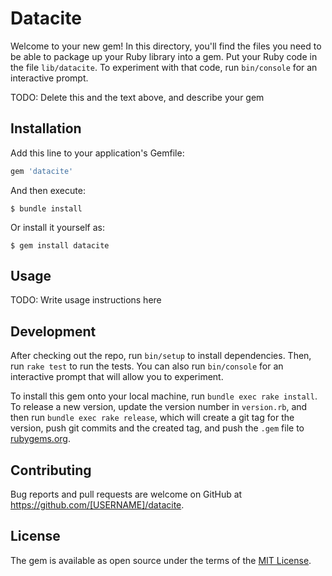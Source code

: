 # Datacite

Welcome to your new gem! In this directory, you'll find the files you need to be able to package up your Ruby library into a gem. Put your Ruby code in the file `lib/datacite`. To experiment with that code, run `bin/console` for an interactive prompt.

TODO: Delete this and the text above, and describe your gem

## Installation

Add this line to your application's Gemfile:

```ruby
gem 'datacite'
```

And then execute:

    $ bundle install

Or install it yourself as:

    $ gem install datacite

## Usage

TODO: Write usage instructions here

## Development

After checking out the repo, run `bin/setup` to install dependencies. Then, run `rake test` to run the tests. You can also run `bin/console` for an interactive prompt that will allow you to experiment.

To install this gem onto your local machine, run `bundle exec rake install`. To release a new version, update the version number in `version.rb`, and then run `bundle exec rake release`, which will create a git tag for the version, push git commits and the created tag, and push the `.gem` file to [rubygems.org](https://rubygems.org).

## Contributing

Bug reports and pull requests are welcome on GitHub at https://github.com/[USERNAME]/datacite.

## License

The gem is available as open source under the terms of the [MIT License](https://opensource.org/licenses/MIT).
